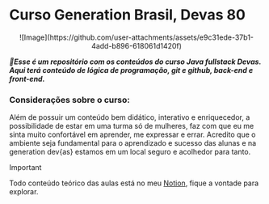 # Curso Generation Brasil, Devas 80
<div align="center">
![Image](https://github.com/user-attachments/assets/e9c31ede-37b1-4add-b896-618061d1420f)
</div>

***:dizzy:Esse é um repositório com os conteúdos do curso Java fullstack Devas.<br> Aqui terá conteúdo de lógica de programação, git e github, back-end e front-end.***

### Considerações sobre o curso:
Além de possuir um conteúdo bem didático, interativo e enriquecedor, a possibilidade de estar em uma turma só de mulheres, faz com que eu me sinta muito confortável em aprender, me expressar e errar. Acredito que o ambiente seja fundamental para o aprendizado e sucesso das alunas e na generation dev{as} estamos em um local seguro e acolhedor para tanto.

> [!IMPORTANT]
> Todo conteúdo teórico das aulas está no meu [Notion](https://www.notion.so/Generation-17ba8a4d7064807e8ea3c18bb6601732?pvs=4), fique a vontade para explorar.
